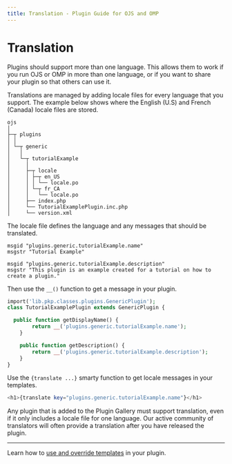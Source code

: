 ```yaml
---
title: Translation - Plugin Guide for OJS and OMP
---
```


# Translation

Plugins should support more than one language. This allows them to work if you run OJS or OMP in more than one language, or if you want to share your plugin so that others can use it.

Translations are managed by adding locale files for every language that you support. The example below shows where the English (U.S) and French (Canada) locale files are stored.

```
ojs
│
├─┬ plugins
│ │
│ └─┬ generic
│   │
│   └─┬ tutorialExample
│     │
│     ├─┬ locale
│     │ ├─┬ en_US
│     │ │ └── locale.po
│     │ └─┬ fr_CA
│     │   └── locale.po
│     ├── index.php
│     └── TutorialExamplePlugin.inc.php
│     └── version.xml
```

The locale file defines the language and any messages that should be translated.

```po
msgid "plugins.generic.tutorialExample.name"
msgstr "Tutorial Example"

msgid "plugins.generic.tutorialExample.description"
msgstr "This plugin is an example created for a tutorial on how to create a plugin."
```

Then use the `__()` function to get a message in your plugin.

```php
import('lib.pkp.classes.plugins.GenericPlugin');
class TutorialExamplePlugin extends GenericPlugin {

  public function getDisplayName() {
        return __('plugins.generic.tutorialExample.name');
    }

    public function getDescription() {
        return __('plugins.generic.tutorialExample.description');
    }
}
```

Use the `{translate ...}` smarty function to get locale messages in your templates.

```php
<h1>{translate key="plugins.generic.tutorialExample.name"}</h1>
```

Any plugin that is added to the Plugin Gallery must support translation, even if it only includes a locale file for one language. Our active community of translators will often provide a translation after you have released the plugin.

---

Learn how to [use and override templates](./templates) in your plugin.
